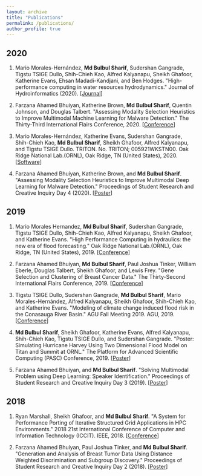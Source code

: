```yaml
---
layout: archive
title: "Publications"
permalink: /publications/
author_profile: true
---
```


## 2020

1. Mario Morales-Hernández, **Md Bulbul Sharif**, Sudershan Gangrade, Tigstu TSIGE Dullo, Shih-Chieh Kao, Alfred Kalyanapu, Sheikh Ghafoor, Katherine Evans, Ehsan Madadi-Kandjani, and Ben Hodges. "High-performance computing in water resources hydrodynamics." Journal of Hydroinformatics (2020). [[Journal](https://iwaponline.com/jh/article-pdf/doi/10.2166/hydro.2020.163/667135/jh2020163.pdf)]

2. Farzana Ahamed Bhuiyan, Katherine Brown, **Md Bulbul Sharif**, Quentin Johnson, and Douglas Talbert. "Assessing Modality Selection Heuristics to Improve Multimodal Machine Learning for Malware Detection." The Thirty-Third International Flairs Conference, 2020. [[Conference](https://www.aaai.org/ocs/index.php/FLAIRS/FLAIRS20/paper/viewFile/18476/17629)]

3. Mario Morales-Hernández, Katherine Evans, Sudershan Gangrade, Shih-Chieh Kao, **Md Bulbul Sharif**, Sheikh Ghafoor, Alfred Kalyanapu, and Tigstu TSIGE Dullo. TRITON. No. TRITON; 005921WKSTN00. Oak Ridge National Lab.(ORNL), Oak Ridge, TN (United States), 2020. [[Software](https://www.osti.gov/biblio/1630725)]

4. Farzana Ahamed Bhuiyan, Katherine Brown, and **Md Bulbul Sharif**. "Assessing Modality Selection Heuristics to Improve Multimodal Deep Learning for Malware Detection." Proceedings of Student Research and Creative Inquiry Day 4 (2020). [[Poster](https://publish.tntech.edu/index.php/PSRCI/article/view/670/236)]

## 2019

1. Mario Morales Hernandez, **Md Bulbul Sharif**, Sudershan Gangrade, Tigstu TSIGE Dullo, Shih-Chieh Kao, Alfred Kalyanapu, Sheikh Ghafoor, and Katherine Evans. "High Performance Computing in hydraulics: the new era of flood forecasting." Oak Ridge National Lab.(ORNL), Oak Ridge, TN (United States), 2019. [[Conference](https://www.osti.gov/servlets/purl/1559648)]

2. Farzana Ahamed Bhuiyan, **Md Bulbul Sharif**, Paul Joshua Tinker, William Eberle, Douglas Talbert, Sheikh Ghafoor, and Lewis Frey. "Gene Selection and Clustering of Breast Cancer Data." The Thirty-Second International Flairs Conference, 2019. [[Conference](https://www.aaai.org/ocs/index.php/FLAIRS/FLAIRS19/paper/viewFile/18184/17305)]

3. Tigstu TSIGE Dullo, Sudershan Gangrade, **Md Bulbul Sharif**, Mario Morales-Hernández, Alfred Kalyanapu, Sheikh Ghafoor, Shih-Chieh Kao, and Katherine Evans. "Modeling of climate change induced flood risk in the Conasauga River Basin." AGU Fall Meeting 2019. AGU, 2019. [[Conference](https://www.researchgate.net/profile/Mario_Morales-Hernandez/publication/338569282_Modeling_of_climate_change_induced_flood_risk_in_the_Conasauga_River_Basin/links/5e1d2a15299bf10bc3abedcc/Modeling-of-climate-change-induced-flood-risk-in-the-Conasauga-River-Basin.pdf)]

4. **Md Bulbul Sharif**, Sheikh Ghafoor, Katherine Evans, Alfred Kalyanapu, Shih-Chieh Kao, Tigstu TSIGE Dullo, and Sudershan Gangrade. "Poster: Simulating Hurricane Harvey Using Two Dimensional Flood Model on Titan and Summit at ORNL." The Platform for Advanced Scientific Computing (PASC) Conference, 2019. [[Poster](https://pasc19.pasc-conference.org/program/schedule/index.html%3Fpost_type=page&p=10&id=post143&sess=sess179.html)]

5. Farzana Ahamed Bhuiyan, and **Md Bulbul Sharif**. "Solving Multimodal Problem using Deep Learning: Speaker Identification." Proceedings of Student Research and Creative Inquiry Day 3 (2019). [[Poster](https://publish.tntech.edu/index.php/PSRCI/article/view/526)]

## 2018

1. Ryan Marshall, Sheikh Ghafoor, and **Md Bulbul Sharif**. "A System for Performance Porting of Iterative Structured Grid Applications in HPC Environments." 2018 21st International Conference of Computer and Information Technology (ICCIT). IEEE, 2018. [[Conference](https://ieeexplore.ieee.org/abstract/document/8631978)]

2. Farzana Ahamed Bhuiyan, Paul Joshua Tinker, and **Md Bulbul Sharif**. "Generation and Analysis of Breast Tumor Data Using Distance Weighted Discrimination and Subgroup Discovery." Proceedings of Student Research and Creative Inquiry Day 2 (2018). [[Poster](https://publish.tntech.edu/index.php/PSRCI/article/view/294)]
